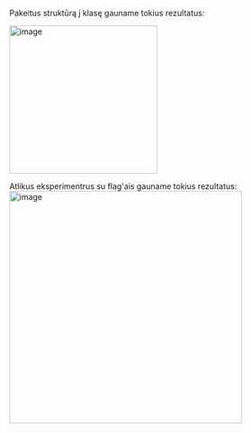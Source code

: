 Pakeitus struktūrą į klasę gauname tokius rezultatus:

<img width="263" alt="image" src="https://github.com/ElenaSutkute/V1.1/assets/145843117/dc78d3a9-13cf-4107-97e8-6046adae016f">

Atlikus eksperimentrus su flag'ais gauname tokius rezultatus:
<img width="413" alt="image" src="https://github.com/ElenaSutkute/V1.1/assets/145843117/592b8d41-3f77-46db-b9c7-a544ce481dd9">


